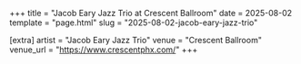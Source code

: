 +++
title = "Jacob Eary Jazz Trio at Crescent Ballroom"
date = 2025-08-02
template = "page.html"
slug = "2025-08-02-jacob-eary-jazz-trio"

[extra]
artist = "Jacob Eary Jazz Trio"
venue = "Crescent Ballroom"
venue_url = "https://www.crescentphx.com/"
+++
